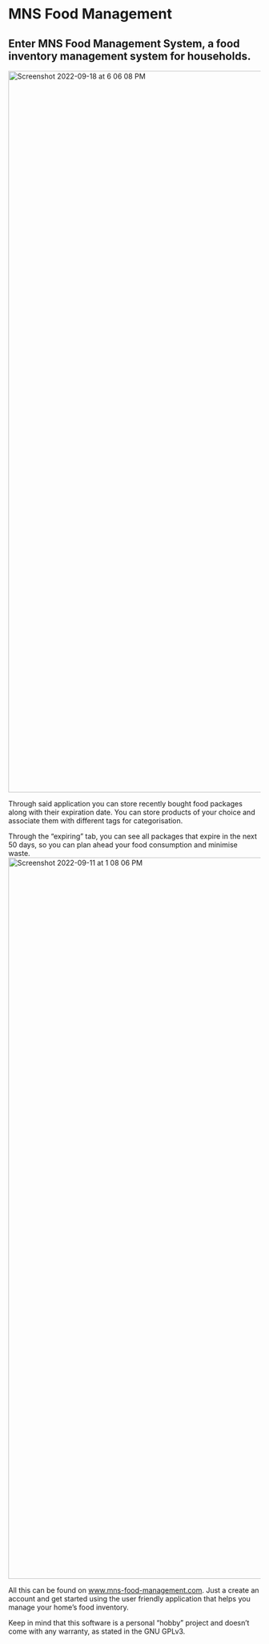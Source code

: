 # MNS Food Management

## Enter MNS Food Management System, a food inventory management system for households.
<img width="1440" alt="Screenshot 2022-09-18 at 6 06 08 PM" src="https://user-images.githubusercontent.com/89413115/190914262-98b46764-fcd3-4db6-b824-18312ecc20a1.png">

Through said application you can store recently bought food packages along with their expiration date. You can store products of your choice and associate them with different tags for categorisation. 

Through the “expiring” tab, you can see all packages that expire in the next 50 days, so you can plan ahead your food consumption and minimise waste.<img width="1440" alt="Screenshot 2022-09-11 at 1 08 06 PM" src="https://user-images.githubusercontent.com/89413115/190914273-ad7b750e-b7e8-4b92-90cc-5333bab4faec.png">

All this can be found on www.mns-food-management.com. Just a create an account and get started using the user friendly application that helps you manage your home’s food inventory.

Keep in mind that this software is a personal “hobby” project and doesn’t come with any warranty, as stated in the GNU GPLv3.

